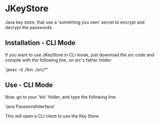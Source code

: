 # JKeyStore
Java key store, that use a 'something you own' secret to encrypt and decrypt the passwords.

## Installation - CLI Mode

If you want to use JKeyStore in CLI mode, just download the src code and compile with the following line, on src's father folder:

'javac -d ./bin ./src/*'

## Use - CLI Mode

Now, go to your 'bin' folder, and type the following line:

'java PasswordInterface'

This will open a CLI client to use the Key Store.
